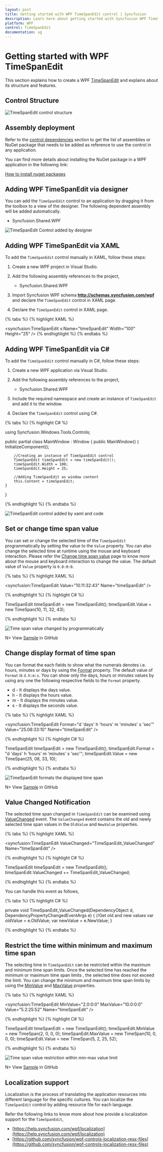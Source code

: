 ```yaml
---
layout: post
title: Getting started with WPF TimeSpanEdit control | Syncfusion
description: Learn here about getting started with Syncfusion WPF TimeSpanEdit control and more details about the control features.
platform: WPF
control: TimeSpanEdit
documentation: ug
---
```


# Getting started with WPF TimeSpanEdit

This section explains how to create a WPF [TimeSpanEdit](https://help.syncfusion.com/cr/wpf/Syncfusion.Windows.Shared.TimeSpanEdit.html) and explains about its structure and features.

## Control Structure

![TimeSpanEdit control structure](Getting-Started_images/Control_Structure.png)

## Assembly deployment

Refer to the [control dependencies](https://help.syncfusion.com/wpf/control-dependencies#timespanedit) section to get the list of assemblies or NuGet package that needs to be added as reference to use the control in any application.

You can find more details about installing the NuGet package in a WPF application in the following link: 

[How to install nuget packages](https://help.syncfusion.com/wpf/nuget-packages)

## Adding WPF TimeSpanEdit via designer

You can add the `TimeSpanEdit` control to an application by dragging it from the toolbox to a view of the designer. The following dependent assembly will be added automatically.

* Syncfusion.Shared.WPF

![TimeSpanEdit Control added by designer](Getting-Started_images/img1.png) 
 
## Adding WPF TimeSpanEdit via XAML

To add the `TimeSpanEdit` control manually in XAML, follow these steps:
1. Create a new WPF project in Visual Studio.

2. Add the  following assembly references to the project,
   * Syncfusion.Shared.WPF
 
3. Import Syncfusion WPF schema **http://schemas.syncfusion.com/wpf** and declare the `TimeSpanEdit` control in XAML page.

4.	Declare the `TimeSpanEdit` control in XAML page.

{% tabs %}
{% highlight XAML %}

<Window xmlns="http://schemas.microsoft.com/winfx/2006/xaml/presentation"
        xmlns:x="http://schemas.microsoft.com/winfx/2006/xaml"
        xmlns:syncfusion="http://schemas.syncfusion.com/wpf" 
        x:Class="TimeSpanEditSample.MainWindow"
        Title="TimeSpanEdit Sample" Height="350" Width="525">
    <Grid>
        <!--Adding TimeSpanEdit control -->
        <syncfusion:TimeSpanEdit x:Name="timeSpanEdit" 
                                       Width="100" 
                                       Height="25" />
    </Grid>
</Window>
{% endhighlight %}
{% endtabs %}

## Adding WPF TimeSpanEdit via C\#

To add the `TimeSpanEdit` control manually in C#, follow these steps:

1. Create a new WPF application via Visual Studio.

2. Add the  following assembly references to the project,
    * Syncfusion.Shared.WPF

3. Include the required namespace and create an instance of `TimeSpanEdit` and add it to the window.

4.	Declare the `TimeSpanEdit` control using C#.

{% tabs %}
{% highlight C# %}

using Syncfusion.Windows.Tools.Controls;

public partial class MainWindow : Window {
    public MainWindow() {
        InitializeComponent();

        //Creating an instance of TimeSpanEdit control
        TimeSpanEdit timeSpanEdit = new timeSpanEdit();
        timeSpanEdit.Width = 100;
        timeSpanEdit.Height = 25;        

        //Adding TimeSpanEdit as window content
        this.Content = timeSpanEdit;
    }
}

{% endhighlight %}
{% endtabs %}

![TimeSpanEdit control added by xaml and code](Getting-Started_images/Getting-Started_Designer.png)

## Set or change time span value

You can set or change the selected time of the `TimeSpanEdit` programmatically by setting the value to the `Value` property. You can also change the selected time at runtime using the mouse and keyboard interaction. Please refer the [Change time span value](https://help.syncfusion.com/wpf/timespan-editor/dealing-with-timespanedit#change-the-time-value) page to know more about the mouse and keyboard interaction to change the value. The default value of `Value` property is `0.0:0:0`.

{% tabs %}
{% highlight XAML %}

<syncfusion:TimeSpanEdit Value="10.11:32:43"
                         Name="timeSpanEdit" />

{% endhighlight %}
{% highlight C# %}

TimeSpanEdit timeSpanEdit = new TimeSpanEdit();
timeSpanEdit.Value = new TimeSpan(10, 11, 32, 43);

{% endhighlight %}
{% endtabs %}

![Time span value changed by programmatically](Deals-with-TimeSpanEdit_images/Value_progammatically.png)

N> View [Sample](https://github.com/SyncfusionExamples/syncfusion-wpf-timespanedit-control-examples/tree/master/Samples/TimeSpanEdit-Features) in GitHub

## Change display format of time span

You can format the each fields to show what the numerals denotes i.e. hours, minutes or days by using the [Format](https://help.syncfusion.com/cr/wpf/Syncfusion.Windows.Shared.TimeSpanEdit.html#Syncfusion_Windows_Shared_TimeSpanEdit_Format) property. The default value of `Format` is `d.h:m:s`. You can show only the days, hours or minutes values by using any one the following respective fields to the `Format` property.

* d - It displays the days value.
* h - It displays the hours value.
* m - It displays the minutes value.
* s - It displays the seconds value.

{% tabs %}
{% highlight XAML %}

<syncfusion:TimeSpanEdit Format="d 'days' h 'hours' m 'minutes' s 'sec'" 
                         Value="25.08:33:10"
                         Name="timeSpanEdit" />

{% endhighlight %}
{% highlight C# %}

TimeSpanEdit timeSpanEdit = new TimeSpanEdit();
timeSpanEdit.Format = "d 'days' h 'hours' m 'minutes' s 'sec'";
timeSpanEdit.Value = new TimeSpan(25, 08, 33, 10);

{% endhighlight %}
{% endtabs %}

![TimeSpanEdit formats the displayed time span](Deals-with-TimeSpanEdit_images/Formatting.png)

N> View [Sample](https://github.com/SyncfusionExamples/syncfusion-wpf-timespanedit-control-examples/tree/master/Samples/TimeSpanEdit-Features) in GitHub

## Value Changed Notification

The selected time span changed in `TimeSpanEdit` can be examined using [ValueChanged](https://help.syncfusion.com/cr/wpf/Syncfusion.Windows.Shared.TimeSpanEdit.html) event. The `ValueChanged` event contains the old and newly selected time span values in the `OldValue` and `NewValue` properties.

{% tabs %}
{% highlight XAML %}

<syncfusion:TimeSpanEdit ValueChanged="TimeSpanEdit_ValueChanged"
                         Name="timeSpanEdit" />

{% endhighlight %}
{% highlight C# %}

TimeSpanEdit timeSpanEdit = new TimeSpanEdit();
timeSpanEdit.ValueChanged += TimeSpanEdit_ValueChanged;

{% endhighlight %}
{% endtabs %}

You can handle this event as follows,

{% tabs %}
{% highlight C# %}

private void TimeSpanEdit_ValueChanged(DependencyObject d, DependencyPropertyChangedEventArgs e) {
    //Get old and new values
    var oldValue = e.OldValue;
    var newValue = e.NewValue;
}

{% endhighlight %}
{% endtabs %}

## Restrict the time within minimum and maximum time span

The selecting time in `TimeSpanEdit` can be restricted within the maximum and minimum time span limits. Once the selected time has reached the minimum or maximum time span limits , the selected time does not exceed the limit. You can change the minimum and maximum time span limits by using the [MinValue](https://help.syncfusion.com/cr/wpf/Syncfusion.Windows.Shared.TimeSpanEdit.html#Syncfusion_Windows_Shared_TimeSpanEdit_MinValue) and [MaxValue](https://help.syncfusion.com/cr/wpf/Syncfusion.Windows.Shared.TimeSpanEdit.html#Syncfusion_Windows_Shared_TimeSpanEdit_MaxValue) properties.

{% tabs %}
{% highlight XAML %}

<syncfusion:TimeSpanEdit MinValue="2.0:0:0"
                         MaxValue="10.0:0:0"
                         Value="5.2:25:52" 
                         Name="timeSpanEdit" />

{% endhighlight %}
{% highlight C# %}

TimeSpanEdit timeSpanEdit = new TimeSpanEdit();
timeSpanEdit.MinValue = new TimeSpan(2, 0, 0, 0);
timeSpanEdit.MaxValue = new TimeSpan(10, 0, 0, 0);
timeSpanEdit.Value = new TimeSpan(5, 2, 25, 52);

{% endhighlight %}
{% endtabs %}

![Time span value restriction within min-max value limit](Deals-with-TimeSpanEdit_images/MinMax_Value.png)

N> View [Sample](https://github.com/SyncfusionExamples/syncfusion-wpf-timespanedit-control-examples/tree/master/Samples/TimeSpanEdit-Features) in GitHub

## Localization support

Localization is the process of translating the application resources into different language for the specific cultures. You can localize the `TimeSpanEdit` control by adding resource file for each language.

Refer the following links to know more about how provide a localization support for the `TimeSpanEdit`,

* [https://help.syncfusion.com/wpf/localization](https://help.syncfusion.com/wpf/localization)
* [https://github.com/syncfusion/wpf-controls-localization-resx-files](https://github.com/syncfusion/wpf-controls-localization-resx-files)

